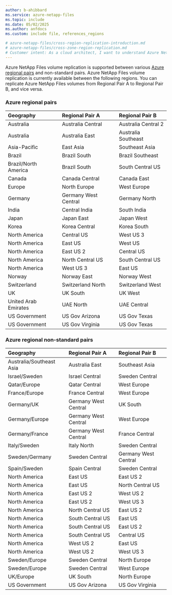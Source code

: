 ```yaml
---
author: b-ahibbard
ms.service: azure-netapp-files
ms.topic: include
ms.date: 05/02/2025
ms.author: anfdocs
ms.custom: include file, references_regions

# azure-netapp-files/cross-region-replication-introduction.md
# azure-netapp-files/cross-zone-region-replication.md
# Customer intent: As a cloud architect, I want to understand Azure NetApp Files volume replication across different regional pairs, so that I can plan and implement resilient data storage solutions for multi-region applications.
---
```

Azure NetApp Files volume replication is supported between various [Azure regional pairs](../../reliability/cross-region-replication-azure.md#azure-paired-regions) and non-standard pairs. Azure NetApp Files volume replication is currently available between the following regions. You can replicate Azure NetApp Files volumes from Regional Pair A to Regional Pair B, and vice versa.  

### Azure regional pairs

| Geography | Regional Pair A | Regional Pair B  |
|:--- |:--- |:--- |
| Australia | Australia Central | Australia Central 2 |
| Australia | Australia East | Australia Southeast |
| Asia-Pacific | East Asia | Southeast Asia | 
| Brazil | Brazil South | Brazil Southeast |
| Brazil/North America | Brazil South | South Central US |
| Canada | Canada Central | Canada East |
| Europe | North Europe | West Europe |
| Germany | Germany West Central | Germany North |
| India | Central India |South India |
| Japan | Japan East | Japan West |
| Korea | Korea Central | Korea South |
| North America | Central US | West US 3 |
| North America | East US | West US |
| North America | East US 2 | Central US |
| North America | North Central US | South Central US|
| North America | West US 3 | East US |
| Norway | Norway East | Norway West |
| Switzerland | Switzerland North | Switzerland West |
| UK | UK South | UK West |
| United Arab Emirates | UAE North | UAE Central |
| US Government | US Gov Arizona | US Gov Texas |
| US Government | US Gov Virginia | US Gov Texas |

### Azure regional non-standard pairs

| Geography | Regional Pair A | Regional Pair B  |
|:--- |:--- |:--- |
| Australia/Southeast Asia | Australia East | Southeast Asia |
| Israel/Sweden | Israel Central | Sweden Central | 
| Qatar/Europe | Qatar Central | West Europe |
| France/Europe | France Central | West Europe |
| Germany/UK | Germany West Central | UK South |
| Germany/Europe | Germany West Central | West Europe | 
| Germany/France | Germany West Central | France Central |
| Italy/Sweden | Italy North | Sweden Central | 
| Sweden/Germany | Sweden Central | Germany West Central |
| Spain/Sweden | Spain Central | Sweden Central |
| North America | East US | East US 2 |
| North America | East US | North Central US |
| North America | East US 2| West US 2 |
| North America | East US 2 | West US 3 |
| North America | North Central US | East US 2|
| North America | South Central US | East US |
| North America | South Central US | East US 2 |
| North America | South Central US | Central US |
| North America | West US 2 | East US |
| North America | West US 2 | West US 3 |
| Sweden/Europe | Sweden Central | North Europe |
| Sweden/Europe | Sweden Central | West Europe |
| UK/Europe | UK South | North Europe |
| US Government | US Gov Arizona | US Gov Virginia |